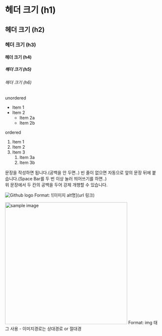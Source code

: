 # 헤더 크기 (h1)
## 헤더 크기 (h2)
### 헤더 크기 (h3)
#### 헤더 크기 (h4)
##### 헤더 크기 (h5)
###### 헤더 크기 (h6)

unordered
* Item 1
* Item 2
  * Item 2a
  * Item 2b
 
ordered
1. Item 1
1. Item 2
1. Item 3
   1. Item 3a
   1. Item 3b

문장을 작성하면 됩니다.(공백을 안 두면..)
빈 줄이 없으면 자동으로 앞의 문장 뒤에 붙습니다.(Space Bar를 두 번 이상 눌러 띄어쓰기를 하면..)  
위 문장에서 두 칸의 공백을 두어 강제 개행할 수 있습니다.

![Github logo](/나무.jpg)
Format: ![이미지 alt명](url 링크)

<a href="#"><img src="https://github.com/jeuskim/test/나무.jpg" width="400px" alt="sample image"></a>
Format: img 태그 사용 - 이미지경로는 상대경로 or 절대경
